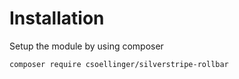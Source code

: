 # Installation

Setup the module by using composer

```
composer require csoellinger/silverstripe-rollbar
```
